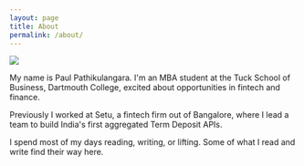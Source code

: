 ```yaml
---
layout: page
title: About
permalink: /about/
---
```


<img class="profile-picture" src="{{site.baseurl}}/{{site.profile-picture}}">

My name is Paul Pathikulangara. I'm an MBA student at the Tuck School of Business, Dartmouth College, excited about opportunities in fintech and finance.

Previously I worked at Setu, a fintech firm out of Bangalore, where I lead a team to build India's first aggregated Term Deposit APIs.

I spend most of my days reading, writing, or lifting. Some of what I read and write find their way here.
